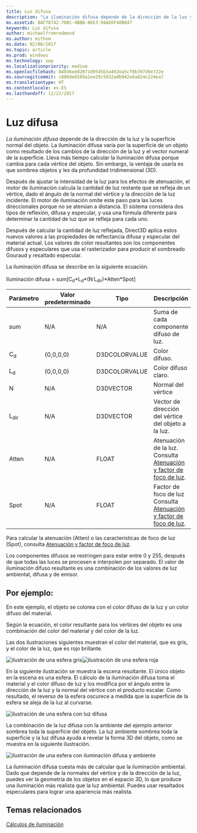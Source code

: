 ```yaml
---
title: Luz difusa
description: "La iluminación difusa depende de la dirección de la luz y la superficie normal del objeto."
ms.assetid: 8AF78742-76B1-4BBB-86E3-94AE6F48B847
keywords: Luz difusa
author: michaelfromredmond
ms.author: mithom
ms.date: 02/08/2017
ms.topic: article
ms.prod: windows
ms.technology: uwp
ms.localizationpriority: medium
ms.openlocfilehash: 84036edd2071d9545b3a492ea5cf0b397d9e722e
ms.sourcegitcommit: c80b9e6589a1ee29c5032a0b942e6a024c224ea7
ms.translationtype: HT
ms.contentlocale: es-ES
ms.lasthandoff: 12/22/2017
---
```

# <a name="diffuse-lighting"></a>Luz difusa


*La iluminación difusa* depende de la dirección de la luz y la superficie normal del objeto. La iluminación difusa varía por la superficie de un objeto como resultado de los cambios de la dirección de la luz y el vector numeral de la superficie. Lleva más tiempo calcular la iluminación difusa porque cambia para cada vértice del objeto. Sin embargo, la ventaja de usarla es que sombrea objetos y les da profundidad tridimensional (3D).

Después de ajustar la intensidad de la luz para los efectos de atenuación, el motor de iluminación calcula la cantidad de luz restante que se refleja de un vértice, dado el ángulo de la normal del vértice y la dirección de la luz incidente. El motor de iluminación omite este paso para las luces direccionales porque no se atenúan a distancia. El sistema considera dos tipos de reflexión, difusa y especular, y usa una fórmula diferente para determinar la cantidad de luz que se refleja para cada uno.

Después de calcular la cantidad de luz reflejada, Direct3D aplica estos nuevos valores a las propiedades de reflectancia difusa y especular del material actual. Los valores de color resultantes son los componentes difusos y especulares que usa el rasterizador para producir el sombreado Gouraud y resaltado especular.

La iluminación difusa se describe en la siguiente ecuación.

Iluminación difusa = sum\[C<sub>d</sub>\*L<sub>d</sub>\*(N<sup>.</sup>L<sub>dir</sub>)\*Atten\*Spot\]

| Parámetro       | Valor predeterminado | Tipo          | Descripción                                                                                      |
|-----------------|---------------|---------------|--------------------------------------------------------------------------------------------------|
| sum             | N/A           | N/A           | Suma de cada componente difuso de luz.                                                     |
| C<sub>d</sub>   | (0,0,0,0)     | D3DCOLORVALUE | Color difuso.                                                                                   |
| L<sub>d</sub>   | (0,0,0,0)     | D3DCOLORVALUE | Color difuso claro.                                                                             |
| N               | N/A           | D3DVECTOR     | Normal del vértice                                                                                    |
| L<sub>dir</sub> | N/A           | D3DVECTOR     | Vector de dirección del vértice del objeto a la luz.                                                |
| Atten           | N/A           | FLOAT         | Atenuación de la luz. Consulta [Atenuación y factor de foco de luz](attenuation-and-spotlight-factor.md). |
| Spot            | N/A           | FLOAT         | Factor de foco de luz Consulta [Atenuación y factor de foco de luz](attenuation-and-spotlight-factor.md).  |

 

Para calcular la atenuación (Atten) o las características de foco de luz (Spot), consulta [Atenuación y factor de foco de luz](attenuation-and-spotlight-factor.md).

Los componentes difusos se restringen para estar entre 0 y 255, después de que todas las luces se procesen e interpolen por separado. El valor de iluminación difuso resultante es una combinación de los valores de luz ambiental, difusa y de emisor.

## <a name="span-idexamplespanspan-idexamplespanspan-idexamplespanexample"></a><span id="Example"></span><span id="example"></span><span id="EXAMPLE"></span>Por ejemplo:


En este ejemplo, el objeto se colorea con el color difuso de la luz y un color difuso del material.

Según la ecuación, el color resultante para los vértices del objeto es una combinación del color del material y del color de la luz.

Las dos ilustraciones siguientes muestran el color del material, que es gris, y el color de la luz, que es rojo brillante.

![ilustración de una esfera gris](images/amb1.jpg)![ilustración de una esfera roja](images/lightred.jpg)

En la siguiente ilustración se muestra la escena resultante. El único objeto en la escena es una esfera. El cálculo de la iluminación difusa toma el material y el color difuso de luz y los modifica por el ángulo entre la dirección de la luz y la normal del vértice con el producto escalar. Como resultado, el reverso de la esfera oscurece a medida que la superficie de la esfera se aleja de la luz al curvarse.

![ilustración de una esfera con luz difusa](images/lightd.jpg)

La combinación de la luz difusa con la ambiente del ejemplo anterior sombrea toda la superficie del objeto. La luz ambiente sombrea toda la superficie y la luz difusa ayuda a revelar la forma 3D del objeto, como se muestra en la siguiente ilustración.

![ilustración de una esfera con iluminación difusa y ambiente](images/lightad.jpg)

La iluminación difusa cuesta más de calcular que la iluminación ambiental. Dado que depende de la normales del vértice y de la dirección de la luz, puedes ver la geometría de los objetos en el espacio 3D, lo que produce una iluminación más realista que la luz ambiental. Puedes usar resaltados especulares para lograr una apariencia más realista.

## <a name="span-idrelated-topicsspanrelated-topics"></a><span id="related-topics"></span>Temas relacionados


[Cálculos de iluminación](mathematics-of-lighting.md)

 

 




